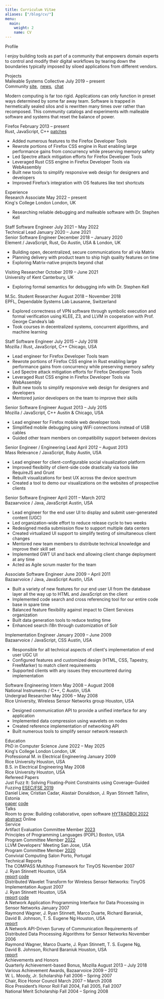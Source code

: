 ```yaml
---
title: Curriculum Vitae
aliases: ["/blog/cv/"]
menu:
  main:
    weight: 2
    name: CV
---
```


<div class="section">Profile</div>

I enjoy building tools as part of a community that empowers domain experts to
control and modify their digital workflows by tearing down the boundaries
typically imposed by siloed applications from different vendors.

<div class="section">Projects</div>

<div class="row">
  <div class="lr pri">
    <span>Malleable Systems Collective</span>
    <span>July 2019 – present</span>
  </div>
  <div class="lr sec">
    <span>Community</span>
    <a href="https://malleable.systems">site</a>,&nbsp;
    <a href="https://twitter.com/malleablesys">news</a>,&nbsp;
    <a href="https://matrix.to/#/#malleable-systems:matrix.org">chat</a>
  </div>
</div>

Modern computing is far too rigid. Applications can only function in preset ways
determined by some far away team. Software is trapped in hermetically sealed
silos and is rewritten many times over rather than recomposed. This community
catalogs and experiments with malleable software and systems that reset the
balance of power.

<div class="row">
  <div class="lr pri">
    <span>Firefox</span>
    <span>February 2013 – present</span>
  </div>
  <div class="lr sec">
    <span>Rust, JavaScript, C++</span>
    <a href="https://bit.ly/jryans-moz-patches">patches</a>
  </div>
</div>

  - Added numerous features to the Firefox Developer Tools
  - Rewrote portions of Firefox CSS engine in Rust enabling large
    performance gains from concurrency while preserving memory safety
  - Led Spectre attack mitigation efforts for Firefox Developer Tools
  - Leveraged Rust CSS engine in Firefox Developer Tools via WebAssembly
  - Built new tools to simplify responsive web design for designers and
    developers
  - Improved Firefox’s integration with OS features like text shortcuts

<div class="section">Experience</div>

<div class="row">
  <div class="lr pri">
    <span>Research Associate</span>
    <span>May 2022 – present</span>
  </div>
  <div class="lr sec">
    <span>King's College London</span>
    <span>London, UK</span>
  </div>
</div>

  - Researching reliable debugging and malleable software with Dr. Stephen Kell

<div class="row">
  <div class="lr pri">
    <span>Staff Software Engineer</span>
    <span>July 2021 – May 2022</span>
  </div>
  <div class="lr pri">
    <span>Technical Lead</span>
    <span>January 2020 – June 2021</span>
  </div>
  <div class="lr pri">
    <span>Senior Software Engineer</span>
    <span>December 2018 – January 2020</span>
  </div>
  <div class="lr sec">
    <span>Element / JavaScript, Rust, Go</span>
    <span>Austin, USA & London, UK</span>
  </div>
</div>

  - Building open, decentralized, secure communications for all via Matrix
  - Planning delivery with product team to ship high quality features on time
  - Exploring Matrix-native projects beyond chat

<div class="row">
  <div class="lr pri">
    <span>Visiting Researcher</span>
    <span>October 2019 – June 2021</span>
  </div>
  <div class="lr sec">
    <span>University of Kent</span>
    <span>Canterbury, UK</span>
  </div>
</div>

  - Exploring formal semantics for debugging info with Dr. Stephen Kell

<div class="row">
  <div class="lr pri">
    <span>M.Sc. Student Researcher</span>
    <span>August 2018 – November 2018</span>
  </div>
  <div class="lr sec">
    <span>EPFL, Dependable Systems Lab</span>
    <span>Lausanne, Switzerland</span>
  </div>
</div>

  - Explored correctness of VPN software through symbolic execution and formal
    verification using KLEE, Z3, and LLVM in cooperation with Prof. George Candea’s lab
  - Took courses in decentralized systems, concurrent algorithms, and machine
    learning

<div class="row">
  <div class="lr pri">
    <span>Staff Software Engineer</span>
    <span>July 2015 – July 2018</span>
  </div>
  <div class="lr sec">
    <span>Mozilla / Rust, JavaScript, C++</span>
    <span>Chicago, USA</span>
  </div>
</div>

  - Lead engineer for Firefox Developer Tools team
  - Rewrote portions of Firefox CSS engine in Rust enabling large
    performance gains from concurrency while preserving memory safety
  - Led Spectre attack mitigation efforts for Firefox Developer Tools
  - Leveraged Rust CSS engine in Firefox Developer Tools via WebAssembly
  - Built new tools to simplify responsive web design for designers and
    developers
  - Mentored junior developers on the team to improve their skills

<div class="row">
  <div class="lr pri">
    <span>Senior Software Engineer</span>
    <span>August 2013 – July 2015</span>
  </div>
  <div class="lr sec">
    <span>Mozilla / JavaScript, C++</span>
    <span>Austin &amp; Chicago, USA</span>
  </div>
</div>

  - Lead engineer for Firefox mobile web developer tools
  - Simplified mobile debugging using WiFi connections instead of USB
    cables
  - Guided other team members on compatibility support between devices

<div class="row">
  <div class="lr pri">
    <span>Senior Engineer / Engineering Lead</span>
    <span>April 2012 – August 2013</span>
  </div>
  <div class="lr sec">
    <span>Mass Relevance / JavaScript, Ruby</span>
    <span>Austin, USA</span>
  </div>
</div>

  - Lead engineer for client-configurable social visualization platform
  - Improved flexibility of client-side code drastically via tools like
    RequireJS and Grunt
  - Rebuilt visualizations for best UX across the device spectrum
  - Created a tool to demo our visualizations on the websites of
    prospective clients

<div class="row">
  <div class="lr pri">
    <span>Senior Software Engineer</span>
    <span>April 2011 – March 2012</span>
  </div>
  <div class="lr sec">
    <span>Bazaarvoice / Java, JavaScript</span>
    <span>Austin, USA</span>
  </div>
</div>

  - Lead engineer for the end user UI to display and submit user-generated
    content (UGC)
  - Led organization-wide effort to reduce release cycle to two weeks
  - Redesigned media submission flow to support multiple data centers
  - Created virtualized UI support to simplify testing of simultaneous client
    changes
  - Mentored new team members to distribute technical knowledge and improve
    their skill set
  - Implemented GWT UI and back end allowing client change deployment at any
    time
  - Acted as Agile scrum master for the team

<div class="row">
  <div class="lr pri">
    <span>Associate Software Engineer</span>
    <span>June 2009 – April 2011</span>
  </div>
  <div class="lr sec">
    <span>Bazaarvoice / Java, JavaScript</span>
    <span>Austin, USA</span>
  </div>
</div>

  - Built a variety of new features for our end user UI from the database layer
    all the way up to HTML and JavaScript on the client
  - Implemented code search and cross referencing tool for our entire code base
    in spare time
  - Balanced feature flexibility against impact to Client Services organization
  - Built data generation tools to reduce testing time
  - Enhanced search i18n through customization of Solr

<div class="row">
  <div class="lr pri">
    <span>Implementation Engineer</span>
    <span>January 2009 – June 2009</span>
  </div>
  <div class="lr sec">
    <span>Bazaarvoice / JavaScript, CSS</span>
    <span>Austin, USA</span>
  </div>
</div>

  - Responsible for all technical aspects of client's implementation of end user
    UGC UI
  - Configured features and customized design (HTML, CSS, Tapestry, FreeMarker)
    to match client requirements
  - Supported clients with any issues they encountered during implementation

<div class="row">
  <div class="lr pri">
    <span>Software Engineering Intern</span>
    <span>May 2008 – August 2008</span>
  </div>
  <div class="lr sec">
    <span>National Instruments / C++, C</span>
    <span>Austin, USA</span>
  </div>
</div>

<div class="row">
  <div class="lr pri">
    <span>Undergrad Researcher</span>
    <span>May 2006 – May 2008</span>
  </div>
  <div class="lr sec">
    <span>Rice University, Wireless Sensor Networks group</span>
    <span>Houston, USA</span>
  </div>
</div>

  - Designed communication API to provide a unified interface for any
    application
  - Implemented data compression using wavelets on nodes
  - Created reference implementation of networking API
  - Built numerous tools to simplify sensor network research

<div class="section">Education</div>

<div class="row">
  <div class="lr pri">
    <span>PhD in Computer Science</span>
    <span>June 2022 – May 2025</span>
  </div>
  <div class="lr sec">
    <span>King's College London</span>
    <span>London, UK</span>
  </div>
</div>

<div class="row">
  <div class="lr pri">
    <span>Professional M. in Electrical Engineering</span>
    <span>January 2009</span>
  </div>
  <div class="lr sec">
    <span>Rice University</span>
    <span>Houston, USA</span>
  </div>
</div>

<div class="row">
  <div class="lr pri">
    <span>B.S. in Electrical Engineering</span>
    <span>May 2008</span>
  </div>
  <div class="lr sec">
    <span>Rice University</span>
    <span>Houston, USA</span>
  </div>
</div>

<div class="section">Refereed Papers</div>

<div class="row">
  <div class="lr pri">
    <span>Just Fuzz It: Solving Floating-Point Constraints using
    Coverage-Guided Fuzzing</span>
    <a href="https://esec-fse19.ut.ee/">ESEC/FSE 2019</a>
  </div>
  <div class="lr sec">
    <span>Daniel Liew, Cristian Cadar, Alastair Donaldson,
    J. Ryan Stinnett</span>
    <span>Tallinn, Estonia</span>
  </div>
  <div class="lr sec">
    <span>
      <a href="/papers/2019/ESEC-FSE/JFS.pdf">paper</a>
      <a href="https://github.com/mc-imperial/jfs">code</a>
    </span>
  </div>
</div>

<div class="section">Talks</div>

<div class="row">
  <div class="lr pri">
    <span>Room to grow: Building collaborative, open software</span>
    <a href="https://www.hytradboi.com/">HYTRADBOI 2022</a>
  </div>
  <div class="lr sec">
    <span>
      <a href="/talks/room-to-grow/">abstract</a>
    </span>
    <span>Online</span>
  </div>
</div>

<div class="section">Service</div>

<div class="row">
  <div class="lr pri">
    <span>Artifact Evaluation Committee Member</span>
    <a href="https://popl23.sigplan.org/track/POPL-2023-artifact-evaluation">2023</a>
  </div>
  <div class="lr sec">
    <span>Principles of Programming Languages (POPL)</span>
    <span>Boston, USA</span>
  </div>
</div>

<div class="row">
  <div class="lr pri">
    <span>Program Committee Member</span>
    <a href="https://llvm.org/devmtg/2022-11/">2022</a>
  </div>
  <div class="lr sec">
    <span>LLVM Developers' Meeting</span>
    <span>San Jose, USA</span>
  </div>
</div>

<div class="row">
  <div class="lr pri">
    <span>Program Committee Member</span>
    <a href="https://2020.programming-conference.org/home/salon-2020">2020</a>
  </div>
  <div class="lr sec">
    <span>Convivial Computing Salon</span>
    <span>Porto, Portugal</span>
  </div>
</div>

<div class="section">Technical Reports</div>

<div class="row">
  <div class="lr pri">
    <span>The COMPASS Multihop Framework for TinyOS</span>
    <span>November 2007</span>
  </div>
  <div class="lr sec">
    <span>J. Ryan Stinnett</span>
    <span>Houston, USA</span>
  </div>
  <div class="lr sec">
    <span>
      <a href="https://convolv.es/compass-dsr-tinyos/">report</a>
      <a href="https://github.com/jryans/compass-dsr-tinyos">code</a>
    </span>
  </div>
</div>

<div class="row">
  <div class="lr pri">
    <span>Distributed Wavelet Transform for Wireless Sensor Networks: TinyOS
    Implementation</span>
    <span>August 2007</span>
  </div>
  <div class="lr sec">
    <span>J. Ryan Stinnett</span>
    <span>Houston, USA</span>
  </div>
  <div class="lr sec">
    <span>
      <a href="https://github.com/jryans/wavelet-tinyos/blob/master/README.md">report</a>
      <a href="https://github.com/jryans/wavelet-tinyos">code</a>
    </span>
  </div>
</div>

<div class="row">
  <div class="lr pri">
    <span>A Network Application Programming Interface for Data Processing in
    Sensor Networks</span>
    <span>January 2007</span>
  </div>
  <div class="lr sec">
    <span>Raymond Wagner, J. Ryan Stinnett, Marco Duarte, Richard Baraniuk,
    David B. Johnson, T. S. Eugene Ng</span>
    <span>Houston, USA</span>
  </div>
  <div class="lr sec">
    <span>
      <a href="https://www.cs.rice.edu/~eugeneng/papers/wagnerTREE0705.pdf">report</a>
    </span>
  </div>
</div>

<div class="row">
  <div class="lr pri">
    <span>A Network API-Driven Survey of Communication Requirements of
    Distributed Data Processing Algorithms for Sensor Networks</span>
    <span>November 2006</span>
  </div>
  <div class="lr sec">
    <span>Raymond Wagner, Marco Duarte, J. Ryan Stinnett, T. S. Eugene Ng,
    David B. Johnson, Richard Baraniuk</span>
    <span>Houston, USA</span>
  </div>
  <div class="lr sec">
    <span>
      <a href="https://www.ece.rice.edu/~rwagner/IPSN-API-survey.pdf">report</a>
    </span>
  </div>
</div>

<div class="section">Achievements and Honors</div>

<div class="lr">
  <span>Quarterly Achievement-based Bonus, Mozilla</span>
  <span class="pri">August 2013 – July 2018</span>
</div>

<div class="lr">
  <span>Various Achievement Awards, Bazaarvoice</span>
  <span class="pri">2009 – 2012</span>
</div>

<div class="lr">
  <span>W. L. Moody, Jr. Scholarship</span>
  <span class="pri">Fall 2006 – Spring 2007</span>
</div>

<div class="lr">
  <span>Chair, Rice Honor Council</span>
  <span class="pri">March 2007 – March 2008</span>
</div>

<div class="lr">
  <span>Rice President’s Honor Roll</span>
  <span class="pri">Fall 2004, Fall 2005, Fall 2007</span>
</div>

<div class="lr">
  <span>National Merit Scholarship</span>
  <span class="pri">Fall 2004 – Spring 2008</span>
</div>

